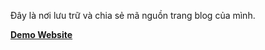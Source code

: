 Đây là nơi lưu trữ và chia sẻ mã nguồn trang blog của mình.

[**Demo Website**](https://blog.anhnbt.com)